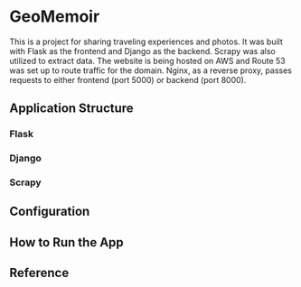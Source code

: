 # GeoMemoir

This is a project for sharing traveling experiences and photos. It was built with Flask as the frontend and Django as the backend. Scrapy was also utilized to extract data.
The website is being hosted on AWS and Route 53 was set up to route traffic for the domain. Nginx, as a reverse proxy, passes requests to either frontend (port 5000) or backend (port 8000).

## Application Structure

### Flask




### Django



### Scrapy




## Configuration




## How to Run the App



## Reference


